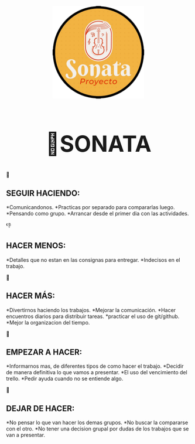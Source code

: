 
<div align="center">
    <img width="250px" src="/public/img/logo/logo1.png" alt="Logo Sonata">
    <h1 text-aling="center" style="font-size: 60px;"> 🎼SONATA <h1>
</div>

💪 <h2>SEGUIR HACIENDO:</h2>
*Comunicandonos.
*Practicas por separado para compararlas luego.
*Pensando como grupo.
*Arrancar desde el primer dia con las actividades.

👎 <h2>HACER MENOS:</h2>
*Detalles que no estan en las consignas para entregar.
*Indecisos en el trabajo.

🙌 <h2>HACER MÁS:</h2>
*Divertirnos haciendo los trabajos.
*Mejorar la comunicación.
*Hacer encuentros diarios para distribuir tareas.
*practicar el uso de git/github.
*Mejor la organizacion del tiempo.

🤗<h2>EMPEZAR A HACER:</h2>
*Informarnos mas, de diferentes tipos de como hacer el trabajo.
*Decidir de manera definitiva lo que vamos a presentar.
*El uso del vencimiento del trello.
*Pedir ayuda cuando no se entiende algo.

🥺<h2>DEJAR DE HACER:</h2>
*No pensar lo que van hacer los demas grupos.
*No buscar la compararse con  el otro.
*No tener una decision grupal por dudas de los trabajos que se van a presentar.